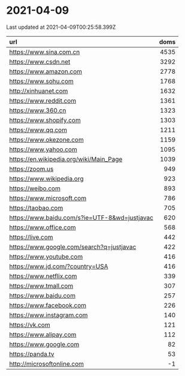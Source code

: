 # 2021-04-09

<!-- BEGIN -->
Last updated at 2021-04-09T00:25:58.399Z

url | doms
:- | -:
https://www.sina.com.cn | 4535
https://www.csdn.net | 3292
https://www.amazon.com | 2778
https://www.sohu.com | 1768
http://xinhuanet.com | 1632
https://www.reddit.com | 1361
https://www.360.cn | 1323
https://www.shopify.com | 1303
https://www.qq.com | 1211
https://www.okezone.com | 1159
https://www.yahoo.com | 1095
https://en.wikipedia.org/wiki/Main_Page | 1039
https://zoom.us | 949
https://www.wikipedia.org | 923
https://weibo.com | 893
https://www.microsoft.com | 786
https://taobao.com | 705
https://www.baidu.com/s?ie=UTF-8&wd=justjavac | 620
https://www.office.com | 568
https://live.com | 442
https://www.google.com/search?q=justjavac | 422
https://www.youtube.com | 416
https://www.jd.com/?country=USA | 416
https://www.netflix.com | 339
https://www.tmall.com | 307
https://www.baidu.com | 257
https://www.facebook.com | 226
https://www.instagram.com | 140
https://vk.com | 121
https://www.alipay.com | 112
https://www.google.com | 82
https://panda.tv | 53
http://microsoftonline.com | -1
<!-- END -->
